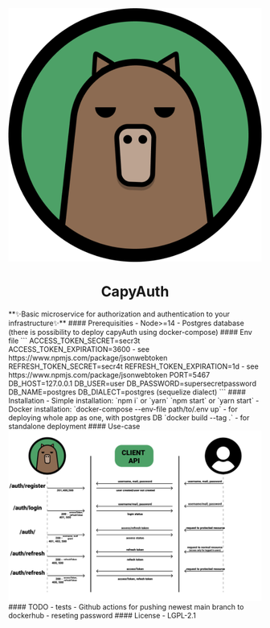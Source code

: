 <div align="center">
	<img src='https://github.com/kostnerek/capyAuth/blob/main/capyauth-logo.png'>
	<h1>CapyAuth</h1>
</div>
**✨Basic microservice for authorization and authentication to your infrastructure✨**
#### Prerequisities
- Node>=14
- Postgres database (there is possibility to deploy capyAuth using docker-compose)
#### Env file
```
ACCESS_TOKEN_SECRET=secr3t
ACCESS_TOKEN_EXPIRATION=3600 - see https://www.npmjs.com/package/jsonwebtoken
REFRESH_TOKEN_SECRET=secr4t
REFRESH_TOKEN_EXPIRATION=1d - see https://www.npmjs.com/package/jsonwebtoken
PORT=5467
DB_HOST=127.0.0.1
DB_USER=user
DB_PASSWORD=supersecretpassword
DB_NAME=postgres
DB_DIALECT=postgres (sequelize dialect)
```
#### Installation
  - Simple installation:
  `npm i` or `yarn`
  `npm start` or `yarn start`
  - Docker installation:
  `docker-compose --env-file path/to/.env up` - for deploying whole app as one, with postgres DB
  `docker build --tag <name> .` - for standalone deployment 
#### Use-case
<img src='https://github.com/kostnerek/capyAuth/blob/main/infographics.png' alt='capyauth use case'><br/>
#### TODO
 - tests
 - Github actions for pushing newest main branch to dockerhub
 - reseting password
#### License - LGPL-2.1
